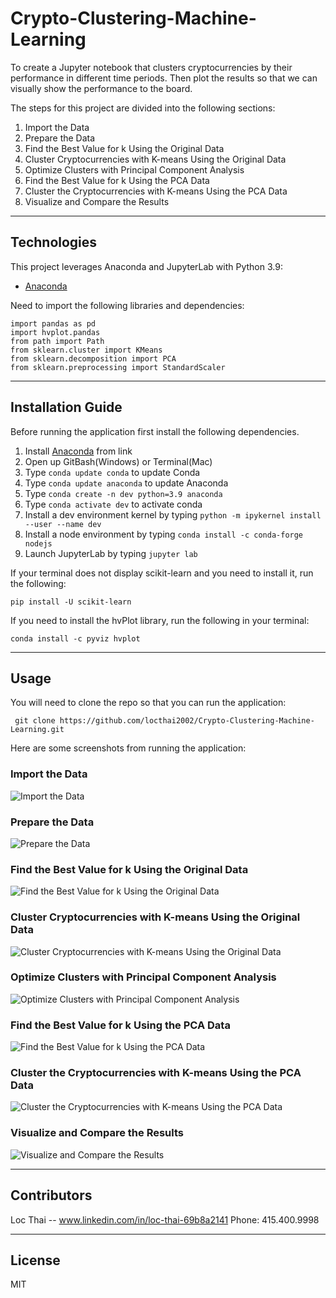 # Crypto-Clustering-Machine-Learning
To create a Jupyter notebook that clusters cryptocurrencies by their performance in different time periods. Then plot the results so that we can visually show the performance to the board.

The steps for this project are divided into the following sections:

1. Import the Data 
2. Prepare the Data 
3. Find the Best Value for k Using the Original Data
4. Cluster Cryptocurrencies with K-means Using the Original Data
5. Optimize Clusters with Principal Component Analysis
6. Find the Best Value for k Using the PCA Data
7. Cluster the Cryptocurrencies with K-means Using the PCA Data
8. Visualize and Compare the Results

---

## Technologies

This project leverages Anaconda and JupyterLab with Python 3.9:

* [Anaconda](https://www.anaconda.com/products/individual) 

Need to import the following libraries and dependencies:

```
import pandas as pd
import hvplot.pandas
from path import Path
from sklearn.cluster import KMeans
from sklearn.decomposition import PCA
from sklearn.preprocessing import StandardScaler
```

---

## Installation Guide

Before running the application first install the following dependencies.

1. Install [Anaconda](https://www.anaconda.com/products/individual) from link 
2. Open up GitBash(Windows) or Terminal(Mac)
3. Type ```conda update conda``` to update Conda
4. Type ```conda update anaconda``` to update Anaconda
5. Type ```conda create -n dev python=3.9 anaconda```
6. Type ```conda activate dev``` to activate conda
7. Install a dev environment kernel by typing ```python -m ipykernel install --user --name dev```
8. Install a node environment by typing ```conda install -c conda-forge nodejs```
9. Launch JupyterLab by typing ```jupyter lab```

If your terminal does not display scikit-learn and you need to install it, run the following:
```
pip install -U scikit-learn  
```
If you need to install the hvPlot library, run the following in your terminal:
```
conda install -c pyviz hvplot 
```
---

## Usage

You will need to clone the repo so that you can run the application:

```
 git clone https://github.com/locthai2002/Crypto-Clustering-Machine-Learning.git
```

Here are some screenshots from running the application:

### Import the Data

![Import the Data](images/1.png)

### Prepare the Data

![Prepare the Data](images/2.png)

### Find the Best Value for k Using the Original Data

![Find the Best Value for k Using the Original Data](images/3.png)

### Cluster Cryptocurrencies with K-means Using the Original Data

![Cluster Cryptocurrencies with K-means Using the Original Data](images/4.png)

### Optimize Clusters with Principal Component Analysis

![Optimize Clusters with Principal Component Analysis](images/5.png)

### Find the Best Value for k Using the PCA Data

![Find the Best Value for k Using the PCA Data](images/6.png)

### Cluster the Cryptocurrencies with K-means Using the PCA Data

![Cluster the Cryptocurrencies with K-means Using the PCA Data](images/7.png)

### Visualize and Compare the Results

![Visualize and Compare the Results](images/8.png)

---

## Contributors

Loc Thai -- www.linkedin.com/in/loc-thai-69b8a2141
Phone: 415.400.9998

---

## License

MIT

